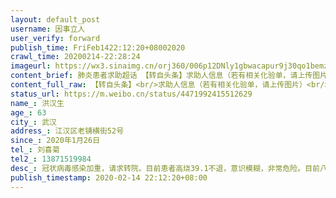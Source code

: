 ```yaml
---
layout: default_post
username: 因事立人
user_verify: forward
publish_time: FriFeb1422:12:20+08002020
crawl_time: 20200214-22:28:24
imageurl: https://wx3.sinaimg.cn/orj360/006p12DNly1gbwacapur9j30qo1bemze.jpg,https://wx1.sinaimg.cn/orj360/006p12DNly1gbwacb7p1ij30qo1beq6o.jpg,https://wx2.sinaimg.cn/orj360/006p12DNly1gbwacbraeoj30qo0zk42f.jpg,https://wx1.sinaimg.cn/orj360/006p12DNly1gbwacc7ty3j30qo0zkq4n.jpg,https://wx2.sinaimg.cn/orj360/006p12DNly1gbwaccj6vaj30qo1beq6o.jpg,https://wx1.sinaimg.cn/orj360/006p12DNly1gbwacczxg1j30qo1beq9q.jpg,https://wx1.sinaimg.cn/orj360/006p12DNly1gbwacddu3hj30qo1ben0y.jpg
content_brief: 肺炎患者求助超话 【转自头条】求助人信息（若有相关化验单，请上传图片）【姓名】洪汉生【年龄】63【所在城市】武汉【所在小区、社区】江汉区老铺横街52号【患病时间】2020年1月26日【联系方式】刘喜菊【其他紧急联系人】13871519984【病情描述】冠状病毒感染加重，请求转院。目前患者高 ...全文
content_full_raw: 【转自头条】<br/>求助人信息（若有相关化验单，请上传图片）<br/>【姓名】洪汉生<br/>【年龄】63<br/>【所在城市】武汉<br/>【所在小区、社区】江汉区老铺横街52号<br/>【患病时间】2020年1月26日<br/>【联系方式】刘喜菊<br/>【其他紧急联系人】13871519984<br/>【病情描述】冠状病毒感染加重，请求转院。目前患者高烧39.1不退，意识模糊，非常危险。目前八医院只能吸氧，医生建议转院，但有治疗条件的医院没有床位，希望能帮忙转院治疗。
status_url: https://m.weibo.cn/status/4471992415512629
name_: 洪汉生
age_: 63
city_: 武汉
address_: 江汉区老铺横街52号
since_: 2020年1月26日
tel_: 刘喜菊
tel2_: 13871519984
desc_: 冠状病毒感染加重，请求转院。目前患者高烧39.1不退，意识模糊，非常危险。目前八医院只能吸氧，医生建议转院，但有治疗条件的医院没有床位，希望能帮忙转院治疗。
publish_timestamp: 2020-02-14 22:12:20+08:00
---
```


